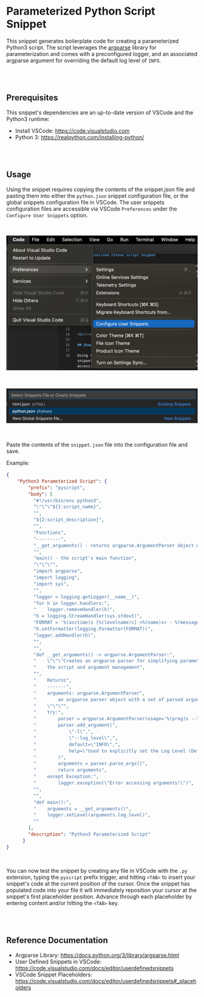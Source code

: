 # Parameterized Python Script Snippet

This snippet generates boilerplate code for creating a parameterized Python3 script. The script leverages the [argparse](https://docs.python.org/3/library/argparse.html) library for parameterization and comes with a preconfigured logger, and an associated argparse argument for overriding the default log level of `INFO`.

<br/><br/>

## Prerequisites

This snippet's dependencies are an up-to-date version of VSCode and the Python3 runtime:

* Install VSCode: https://code.visualstudio.com
* Python 3: https://realpython.com/installing-python/

<br/><br/>

## Usage

Using the snippet requires copying the contents of the snippet.json file and pasting them into either the `python.json` snippet configuration file, or the global snippets configuration file in VSCode. The user snippets configuration files are accessible via VSCode `Preferences` under the `Configure User Snippets` option.

<br/>

![](./media/py3-parameterized-script-snippet-1.png)

<br/>

![](./media/py3-parameterized-script-snippet-2.png)

<br/>

Paste the contents of the `snippet.json` file into the configuration file and save.

Example:

```json
{
	"Python3 Parameterized Script": {
		"prefix": "pyscript",
		"body": [
		  "#!/usr/bin/env python3",
		  "\"\"\"${1:script_name}",
		  "",
		  "${2:script_description}",
		  "",
		  "Functions",
		  "---------",
		  "__get_arguments() - returns argparse.ArgumentParser object with script args",
		  "",
		  "main() - the script's main function",
		  "\"\"\"",
		  "import argparse",
		  "import logging",
		  "import sys",
		  "",
		  "logger = logging.getLogger(__name__)",
		  "for h in logger.handlers:",
		  "    logger.removeHandler(h)",
		  "h = logging.StreamHandler(sys.stdout)",
		  "FORMAT = '%(asctime)s [%(levelname)s] <%(name)s> - %(message)s'",
		  "h.setFormatter(logging.Formatter(FORMAT))",
		  "logger.addHandler(h)",
		  "",
		  "",
		  "def __get_arguments() -> argparse.ArgumentParser:",
		  "    \"\"\"Creates an argparse parser for simplifying parameterization of",
		  "    the script and argument management",
		  "",
		  "    Returns",
		  "    -------",
		  "    arguments: argparse.ArgumentParser",
		  "        an argparse parser object with a set of parsed arguments",
		  "    \"\"\"",
		  "    try:",
		  "        parser = argparse.ArgumentParser(usage='%(prog)s --log_level DEBUG')",
		  "        parser.add_argument(",
		  "            \"-l\",",
		  "            \"--log_level\",",
		  "            default=\"INFO\",",
		  "            help=\"Used to explicitly set the Log Level (Default: INFO)\"",
		  "        )",
		  "        arguments = parser.parse_args()",
		  "        return arguments",
		  "    except Exception:",
		  "        logger.exception(\"Error accessing arguments!\")",
		  "",
		  "",
		  "def main():",
		  "    arguments = __get_arguments()",
		  "    logger.setLevel(arguments.log_level)",
		  ""
		],
		"description": "Python3 Parameterized Script"
	  }
}
```

<br/>

You can now test the snippet by creating any file in VSCode with the `.py` extension, typing the `pyscript` prefix trigger, and hitting `<TAB>` to insert your snippet's code at the current position of the cursor. Once the snippet has populated code into your file it will immediately reposition your cursor at the snippet's first placeholder position. Advance through each placeholder by entering content and/or hitting the `<TAB>` key.

<br/><br/>

## Reference Documentation
* Argparse Library: https://docs.python.org/3/library/argparse.html
* User Defined Snippets in VSCode: https://code.visualstudio.com/docs/editor/userdefinedsnippets
* VSCode Snippet Placeholders: https://code.visualstudio.com/docs/editor/userdefinedsnippets#_placeholders
